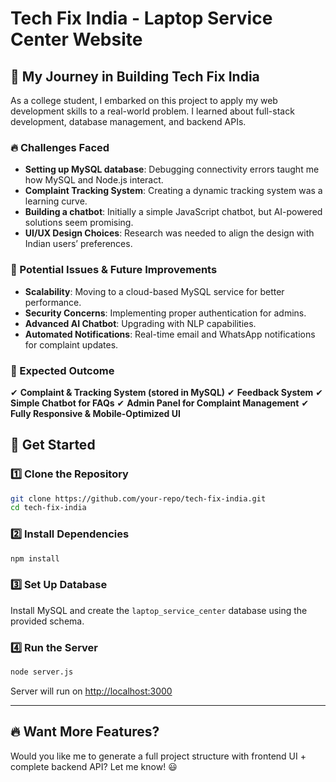 # Tech Fix India - Laptop Service Center Website

## 🚀 My Journey in Building Tech Fix India

As a college student, I embarked on this project to apply my web development skills to a real-world problem. I learned about full-stack development, database management, and backend APIs.

### 🔥 Challenges Faced
- **Setting up MySQL database**: Debugging connectivity errors taught me how MySQL and Node.js interact.
- **Complaint Tracking System**: Creating a dynamic tracking system was a learning curve.
- **Building a chatbot**: Initially a simple JavaScript chatbot, but AI-powered solutions seem promising.
- **UI/UX Design Choices**: Research was needed to align the design with Indian users’ preferences.

### 🚧 Potential Issues & Future Improvements
- **Scalability**: Moving to a cloud-based MySQL service for better performance.
- **Security Concerns**: Implementing proper authentication for admins.
- **Advanced AI Chatbot**: Upgrading with NLP capabilities.
- **Automated Notifications**: Real-time email and WhatsApp notifications for complaint updates.

### 🎯 Expected Outcome
✔ **Complaint & Tracking System (stored in MySQL)**
✔ **Feedback System**
✔ **Simple Chatbot for FAQs**
✔ **Admin Panel for Complaint Management**
✔ **Fully Responsive & Mobile-Optimized UI**



## 🚀 Get Started

### 1️⃣ Clone the Repository
```sh
git clone https://github.com/your-repo/tech-fix-india.git
cd tech-fix-india
```

### 2️⃣ Install Dependencies
```sh
npm install
```

### 3️⃣ Set Up Database
Install MySQL and create the `laptop_service_center` database using the provided schema.

### 4️⃣ Run the Server
```sh
node server.js
```
Server will run on [http://localhost:3000](http://localhost:3000)

---

## 🔥 Want More Features?
Would you like me to generate a full project structure with frontend UI + complete backend API? Let me know! 😃
